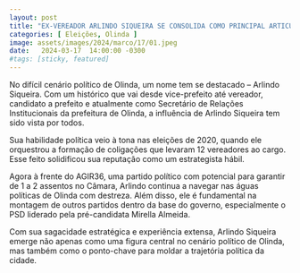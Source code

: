 ```yaml
---
layout: post
title: "EX-VEREADOR ARLINDO SIQUEIRA SE CONSOLIDA COMO PRINCIPAL ARTICULADOR POLÍTICO DE OLINDA"
categories: [ Eleições, Olinda ]
image: assets/images/2024/marco/17/01.jpeg
date:   2024-03-17  14:00:00 -0300
#tags: [sticky, featured]
---
```

No difícil cenário político de Olinda, um nome tem se destacado – Arlindo Siqueira. Com um histórico que vai desde vice-prefeito até vereador, candidato a prefeito e atualmente como Secretário de Relações Institucionais da prefeitura de Olinda, a influência de Arlindo Siqueira tem sido vista por todos.

Sua habilidade política veio à tona nas eleições de 2020, quando ele orquestrou a formação de coligações que levaram 12 vereadores ao cargo. Esse feito solidificou sua reputação como um estrategista hábil.

Agora à frente do AGIR36, uma partido político com potencial para garantir de 1 a 2 assentos no Câmara, Arlindo continua a navegar nas águas políticas de Olinda com destreza. Além disso, ele é fundamental na montagem de outros partidos dentro da base do governo, especialmente o PSD liderado pela pré-candidata Mirella Almeida.

Com sua sagacidade estratégica e experiência extensa, Arlindo Siqueira emerge não apenas como uma figura central no cenário político de Olinda, mas também como o ponto-chave para moldar a trajetória política da cidade.